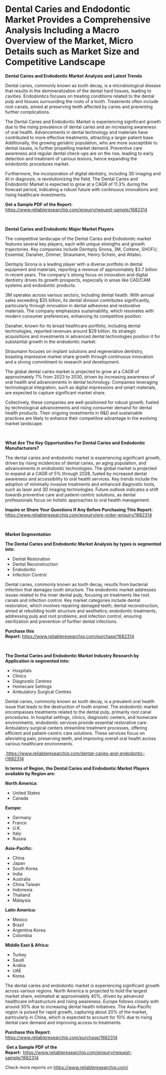 <p><h1>Dental Caries and Endodontic Market Provides a Comprehensive Analysis Including a Macro Overview of the Market, Micro Details such as Market Size and Competitive Landscape</h1></p><p><strong>Dental Caries and Endodontic Market Analysis and Latest Trends</strong></p>
<p><p>Dental caries, commonly known as tooth decay, is a microbiological disease that results in the demineralization of the dental hard tissues, leading to cavities. Endodontics focuses on treating conditions related to the dental pulp and tissues surrounding the roots of a tooth. Treatments often include root canals, aimed at preserving teeth affected by caries and preventing further complications.</p><p>The Dental Caries and Endodontic Market is experiencing significant growth due to the rising prevalence of dental caries and an increasing awareness of oral health. Advancements in dental technology and materials have contributed to more effective treatments, attracting a larger patient base. Additionally, the growing geriatric population, who are more susceptible to dental issues, is further propelling market demand. Preventive care awareness and regular dental check-ups are on the rise, leading to early detection and treatment of carious lesions, hence expanding the endodontic procedures market.</p><p>Furthermore, the incorporation of digital dentistry, including 3D imaging and AI in diagnosis, is revolutionizing the field. The Dental Caries and Endodontic Market is expected to grow at a CAGR of 11.3% during the forecast period, indicating a robust future with continuous innovations and rising healthcare investments.</p></p>
<p><strong>Get a Sample PDF of the Report:&nbsp;</strong> <a href="https://www.reliableresearchiq.com/enquiry/request-sample/1682314?utm_campaign=99&utm_medium=2&utm_source=Github&utm_content=ia&utm_term=03032025&utm_id=dental-caries-and-endodontic">https://www.reliableresearchiq.com/enquiry/request-sample/1682314</a></p>
<p>&nbsp;</p>
<p><strong>Dental Caries and Endodontic Major Market Players</strong></p>
<p><p>The competitive landscape of the Dental Caries and Endodontic market features several key players, each with unique strengths and growth trajectories. Key companies include Dentsply Sirona, 3M, Coltene, SHOFU, Essential, Danaher, Zimmer, Straumann, Henry Schein, and Altatec. </p><p>Dentsply Sirona is a leading player with a diverse portfolio in dental equipment and materials, reporting a revenue of approximately $3.7 billion in recent years. The company's strong focus on innovation and digital dentistry drives its growth prospects, especially in areas like CAD/CAM systems and endodontic products.</p><p>3M operates across various sectors, including dental health. With annual sales exceeding $35 billion, its dental division contributes significantly, particularly through innovation in dental adhesives and restorative materials. The company emphasizes sustainability, which resonates with modern consumer preferences, enhancing its competitive position.</p><p>Danaher, known for its broad healthcare portfolio, including dental technologies, reported revenues around $29 billion.  Its strategic acquisitions and investments in advanced dental technologies position it for substantial growth in the endodontic market.</p><p>Straumann focuses on implant solutions and regenerative dentistry, boasting impressive market share growth through continuous innovation and a strong commitment to research and development.</p><p>The global dental caries market is projected to grow at a CAGR of approximately 7% from 2023 to 2030, driven by increasing awareness of oral health and advancements in dental technology. Companies leveraging technological integration, such as digital impressions and smart materials, are expected to capture significant market share.</p><p>Collectively, these companies are well-positioned for robust growth, fueled by technological advancements and rising consumer demand for dental health products. Their ongoing investments in R&D and sustainable practices are likely to enhance their competitive advantage in the evolving market landscape.</p></p>
<p>&nbsp;</p>
<p><strong>What Are The Key Opportunities For Dental Caries and Endodontic Manufacturers?</strong></p>
<p><p>The dental caries and endodontic market is experiencing significant growth, driven by rising incidences of dental caries, an aging population, and advancements in endodontic technologies. The global market is projected to expand at a CAGR of 5% through 2028, fueled by increased dental awareness and accessibility to oral health services. Key trends include the adoption of minimally invasive treatments and enhanced diagnostic tools, such as laser and 3D imaging technologies. Future outlook indicates a shift towards preventive care and patient-centric solutions, as dental professionals focus on holistic approaches to oral health management.</p></p>
<p><strong>Inquire or Share Your Questions If Any Before Purchasing This Report:</strong> <a href="https://www.reliableresearchiq.com/enquiry/pre-order-enquiry/1682314?utm_campaign=99&utm_medium=2&utm_source=Github&utm_content=ia&utm_term=03032025&utm_id=dental-caries-and-endodontic">https://www.reliableresearchiq.com/enquiry/pre-order-enquiry/1682314</a></p>
<p>&nbsp;</p>
<p><strong>Market Segmentation</strong></p>
<p><strong>The Dental Caries and Endodontic Market Analysis by types is segmented into:</strong></p>
<p><ul><li>Dental Restoration</li><li>Dental Reconstruction</li><li>Endodontic</li><li>Infection Control</li></ul></p>
<p><p>Dental caries, commonly known as tooth decay, results from bacterial infection that damages tooth structure. The endodontic market addresses issues related to the inner dental pulp, focusing on treatments like root canals and infection control. Key market categories include dental restoration, which involves repairing damaged teeth; dental reconstruction, aimed at rebuilding tooth structure and aesthetics; endodontic treatments, addressing pulp and root problems; and infection control, ensuring sterilization and prevention of further dental infections.</p></p>
<p><strong>Purchase this Report:&nbsp;</strong><a href="https://www.reliableresearchiq.com/purchase/1682314?utm_campaign=99&utm_medium=2&utm_source=Github&utm_content=ia&utm_term=03032025&utm_id=dental-caries-and-endodontic">https://www.reliableresearchiq.com/purchase/1682314</a></p>
<p>&nbsp;</p>
<p><strong>The Dental Caries and Endodontic Market Industry Research by Application is segmented into:</strong></p>
<p><ul><li>Hospitals</li><li>Clinics</li><li>Diagnostic Centres</li><li>Homecare Settings</li><li>Ambulatory Surgical Centres</li></ul></p>
<p><p>Dental caries, commonly known as tooth decay, is a prevalent oral health issue that leads to the destruction of tooth enamel. The endodontic market encompasses treatments related to the dental pulp, primarily root canal procedures. In hospital settings, clinics, diagnostic centers, and homecare environments, endodontic services provide essential restorative care. Ambulatory surgical centers streamline treatment processes, offering efficient and patient-centric care solutions. These services focus on alleviating pain, preserving teeth, and improving overall oral health across various healthcare environments.</p></p>
<p><a href="https://www.reliableresearchiq.com/dental-caries-and-endodontic-r1682314?utm_campaign=99&utm_medium=2&utm_source=Github&utm_content=ia&utm_term=03032025&utm_id=dental-caries-and-endodontic">&nbsp;https://www.reliableresearchiq.com/dental-caries-and-endodontic-r1682314</a></p>
<p><strong>In terms of Region, the Dental Caries and Endodontic Market Players available by Region are:</strong></p>
<p>
    <p> <strong> North America: </strong>
        <ul>
            <li>United States</li>
            <li>Canada</li>
        </ul>
        </p> 
    <p> <strong> Europe: </strong>
        <ul>
            <li>Germany</li>
            <li>France</li>
            <li>U.K.</li>
            <li>Italy</li>
            <li>Russia</li>
        </ul>
        </p> 
    <p> <strong> Asia-Pacific: </strong>
        <ul>
            <li>China</li>
            <li>Japan</li>
            <li>South Korea</li>
            <li>India</li>
            <li>Australia</li>
            <li>China Taiwan</li>
            <li>Indonesia</li>
            <li>Thailand</li>
            <li>Malaysia</li>
        </ul>
        </p> 
    <p> <strong> Latin America: </strong>
        <ul>
            <li>Mexico</li>
            <li>Brazil</li>
            <li>Argentina Korea</li>
            <li>Colombia</li>
        </ul>
        </p> 
    <p> <strong> Middle East & Africa: </strong>
        <ul>
            <li>Turkey</li>
            <li>Saudi</li>
            <li>Arabia</li>
            <li>UAE</li>
            <li>Korea</li>
        </ul>
    </p>
    </p>
<p><p>The dental caries and endodontic market is experiencing significant growth across various regions. North America is projected to hold the largest market share, estimated at approximately 40%, driven by advanced healthcare infrastructure and rising awareness. Europe follows closely with around 30% due to increasing dental health initiatives. The Asia-Pacific region is poised for rapid growth, capturing about 20% of the market, particularly in China, which is expected to account for 10% due to rising dental care demand and improving access to treatments.</p></p>
<p><strong>Purchase this Report: </strong><a href="https://www.reliableresearchiq.com/purchase/1682314?utm_campaign=99&utm_medium=2&utm_source=Github&utm_content=ia&utm_term=03032025&utm_id=dental-caries-and-endodontic">https://www.reliableresearchiq.com/purchase/1682314</a></p>
<p>&nbsp;<strong>Get a Sample PDF of the Report:&nbsp;&nbsp;</strong><a href="https://www.reliableresearchiq.com/enquiry/request-sample/1682314?utm_campaign=99&utm_medium=2&utm_source=Github&utm_content=ia&utm_term=03032025&utm_id=dental-caries-and-endodontic">https://www.reliableresearchiq.com/enquiry/request-sample/1682314</a></p>
<p><strong></strong></p>
<p>Check more reports on <a href="https://www.reliableresearchiq.com/?utm_campaign=99&utm_medium=2&utm_source=Github&utm_content=ia&utm_term=03032025&utm_id=dental-caries-and-endodontic">https://www.reliableresearchiq.com/</a></p>